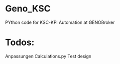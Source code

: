 # Geno_KSC
PYthon code for KSC-KPI Automation at GENOBroker

# Todos:
Anpassungen Calculations.py
Test design



